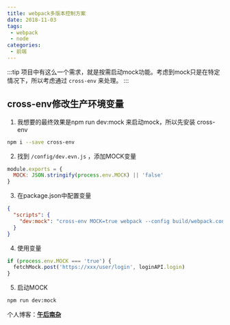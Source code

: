 ```yaml
---
title: webpack多版本控制方案
date: 2018-11-03
tags:
 - webpack
 - node
categories: 
 - 前端
---
```


:::tip
项目中有这么一个需求，就是按需启动mock功能。考虑到mock只是在特定情况下，所以考虑通过 `cross-env` 来处理。
:::

<!-- more -->

## cross-env修改生产环境变量

1. 我想要的最终效果是npm run dev:mock 来启动mock，所以先安装 cross-env

```bash
npm i --save cross-env
```

2. 找到 `/config/dev.evn.js` ，添加MOCK变量

```javascript
module.exports = {
  MOCK: JSON.stringify(process.env.MOCK) || 'false'
}
```

3. 在package.json中配置变量

```json
{
  "scripts": {
    "dev:mock": "cross-env MOCK=true webpack --config build/webpack.config.js"
  }
}
```

4. 使用变量

```javascript
if (process.env.MOCK === 'true') {
  fetchMock.post('https://xxx/user/login', loginAPI.login)
}
```

5. 启动MOCK

```bash
npm run dev:mock
```

个人博客：[**午后南杂**](http://recoluan.gitlab.io) 
